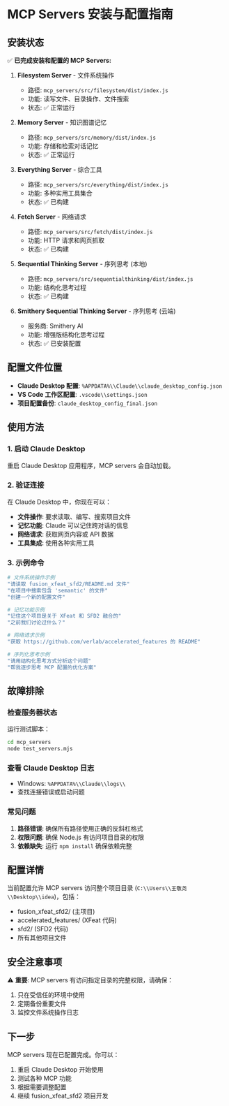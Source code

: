 # MCP Servers 安装与配置指南

## 安装状态

✅ **已完成安装和配置的 MCP Servers:**

1. **Filesystem Server** - 文件系统操作
   - 路径: `mcp_servers/src/filesystem/dist/index.js`
   - 功能: 读写文件、目录操作、文件搜索
   - 状态: ✅ 正常运行

2. **Memory Server** - 知识图谱记忆
   - 路径: `mcp_servers/src/memory/dist/index.js`
   - 功能: 存储和检索对话记忆
   - 状态: ✅ 正常运行

3. **Everything Server** - 综合工具
   - 路径: `mcp_servers/src/everything/dist/index.js`
   - 功能: 多种实用工具集合
   - 状态: ✅ 已构建

4. **Fetch Server** - 网络请求
   - 路径: `mcp_servers/src/fetch/dist/index.js`
   - 功能: HTTP 请求和网页抓取
   - 状态: ✅ 已构建

5. **Sequential Thinking Server** - 序列思考 (本地)
   - 路径: `mcp_servers/src/sequentialthinking/dist/index.js`
   - 功能: 结构化思考过程
   - 状态: ✅ 已构建

6. **Smithery Sequential Thinking Server** - 序列思考 (云端)
   - 服务商: Smithery AI
   - 功能: 增强版结构化思考过程
   - 状态: ✅ 已安装配置

## 配置文件位置

- **Claude Desktop 配置**: `%APPDATA%\\Claude\\claude_desktop_config.json`
- **VS Code 工作区配置**: `.vscode\\settings.json`
- **项目配置备份**: `claude_desktop_config_final.json`

## 使用方法

### 1. 启动 Claude Desktop
重启 Claude Desktop 应用程序，MCP servers 会自动加载。

### 2. 验证连接
在 Claude Desktop 中，你现在可以：

- **文件操作**: 要求读取、编写、搜索项目文件
- **记忆功能**: Claude 可以记住跨对话的信息
- **网络请求**: 获取网页内容或 API 数据
- **工具集成**: 使用各种实用工具

### 3. 示例命令

```bash
# 文件系统操作示例
"请读取 fusion_xfeat_sfd2/README.md 文件"
"在项目中搜索包含 'semantic' 的文件"
"创建一个新的配置文件"

# 记忆功能示例  
"记住这个项目是关于 XFeat 和 SFD2 融合的"
"之前我们讨论过什么？"

# 网络请求示例
"获取 https://github.com/verlab/accelerated_features 的 README"

# 序列化思考示例
"请用结构化思考方式分析这个问题"
"帮我逐步思考 MCP 配置的优化方案"
```

## 故障排除

### 检查服务器状态
运行测试脚本：
```bash
cd mcp_servers
node test_servers.mjs
```

### 查看 Claude Desktop 日志
- Windows: `%APPDATA%\\Claude\\logs\\`
- 查找连接错误或启动问题

### 常见问题
1. **路径错误**: 确保所有路径使用正确的反斜杠格式
2. **权限问题**: 确保 Node.js 有访问项目目录的权限
3. **依赖缺失**: 运行 `npm install` 确保依赖完整

## 配置详情

当前配置允许 MCP servers 访问整个项目目录 (`C:\\Users\\王敬尧\\Desktop\\idea`)，包括：
- fusion_xfeat_sfd2/ (主项目)
- accelerated_features/ (XFeat 代码)
- sfd2/ (SFD2 代码)
- 所有其他项目文件

## 安全注意事项

⚠️ **重要**: MCP servers 有访问指定目录的完整权限，请确保：
1. 只在受信任的环境中使用
2. 定期备份重要文件
3. 监控文件系统操作日志

## 下一步

MCP servers 现在已配置完成。你可以：
1. 重启 Claude Desktop 开始使用
2. 测试各种 MCP 功能
3. 根据需要调整配置
4. 继续 fusion_xfeat_sfd2 项目开发
